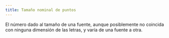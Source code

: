 ```yaml
---
title: Tamaño nominal de puntos
---
```

El número dado al tamaño de una fuente, aunque posiblemente no coincida con ninguna dimensión de las letras, y varía de una fuente a otra. 


